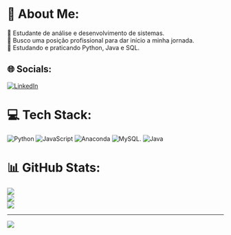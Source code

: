 # 💫 About Me:
🔭 Estudante de análise e desenvolvimento de sistemas.<br>👯 Busco uma posição profissional para dar início a minha jornada.<br>🌱 Estudando e praticando Python, Java e SQL.


## 🌐 Socials:
[![LinkedIn](https://img.shields.io/badge/LinkedIn-%230077B5.svg?logo=linkedin&logoColor=white)](https://linkedin.com/in/www.linkedin.com/in/lucas-barbosa-ti) 

# 💻 Tech Stack:
 ![Python](https://img.shields.io/badge/python-3670A0?style=for-the-badge&logo=python&logoColor=ffdd54)  ![JavaScript](https://img.shields.io/badge/javascript-%23323330.svg?style=for-the-badge&logo=javascript&logoColor=%23F7DF1E) ![Anaconda](https://img.shields.io/badge/Anaconda-%2344A833.svg?style=for-the-badge&logo=anaconda&logoColor=white) ![MySQL](https://img.shields.io/badge/mysql-%2300f.svg?style=for-the-badge&logo=mysql&logoColor=white).  ![Java](https://img.shields.io/badge/Java-ED8B00?style=for-the-badge&logo=openjdk&logoColor=white)
# 📊 GitHub Stats:
![](https://github-readme-stats.vercel.app/api?username=lucasbarbosa98&theme=midnight-purple&hide_border=true&include_all_commits=true&count_private=false)<br/>
![](https://github-readme-streak-stats.herokuapp.com/?user=lucasbarbosa98&theme=midnight-purple&hide_border=true)<br/>
![](https://github-readme-stats.vercel.app/api/top-langs/?username=lucasbarbosa98&theme=midnight-purple&hide_border=true&include_all_commits=true&count_private=false&layout=compact)

---
[![](https://visitcount.itsvg.in/api?id=lucasbarbosa98&icon=0&color=0)](https://visitcount.itsvg.in)

<!-- Proudly created with GPRM ( https://gprm.itsvg.in ) -->
